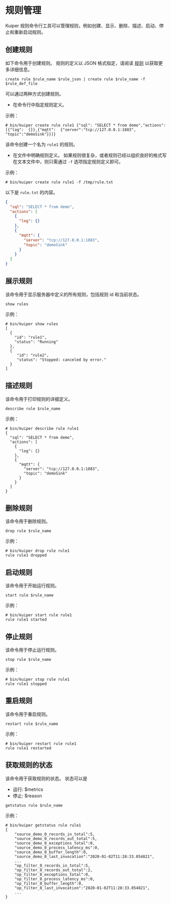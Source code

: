 # 规则管理

Kuiper 规则命令行工具可以管理规则，例如创建、显示、删除、描述、启动、停止和重新启动规则。

## 创建规则

如下命令用于创建规则。 规则的定义以 JSON 格式指定，请阅读 [规则](../rules/overview.md) 以获取更多详细信息。

```shell
create rule $rule_name $rule_json | create rule $rule_name -f $rule_def_file
```

可以通过两种方式创建规则。

- 在命令行中指定规则定义。

示例：

```shell
# bin/kuiper create rule rule1 {"sql": "SELECT * from demo","actions": [{"log":  {}},{"mqtt":  {"server":"tcp://127.0.0.1:1883", "topic":"demoSink"}}]}
```

该命令创建一个名为 `rule1` 的规则。

- 在文件中明确规则定义。 如果规则很复杂，或者规则已经以组织良好的格式写在文本文件中，则只需通过 `-f` 选项指定规则定义即可。

示例：

```shell
# bin/kuiper create rule rule1 -f /tmp/rule.txt
```

以下是 `rule.txt` 的内容。

```json
{
  "sql": "SELECT * from demo",
  "actions": [
    {
      "log": {}
    },
    {
      "mqtt": {
        "server": "tcp://127.0.0.1:1883",
        "topic": "demoSink"
      }
    }
  ]
}
```

## 展示规则

该命令用于显示服务器中定义的所有规则，包括规则 id 和当前状态。

```shell
show rules
```

示例：

```shell
# bin/kuiper show rules
[
  {
    "id": "rule1",
    "status": "Running"
  },
  {
     "id": "rule2",
     "status": "Stopped: canceled by error."
  }
]
```

## 描述规则

该命令用于打印规则的详细定义。

```shell
describe rule $rule_name
```

示例：

```shell
# bin/kuiper describe rule rule1
{
  "sql": "SELECT * from demo",
  "actions": [
    {
      "log": {}
    },
    {
      "mqtt": {
        "server": "tcp://127.0.0.1:1883",
        "topic": "demoSink"
      }
    }
  ]
}
```

## 删除规则

该命令用于删除规则。

```shell
drop rule $rule_name
```

示例：

```shell
# bin/kuiper drop rule rule1
rule rule1 dropped
```

## 启动规则

该命令用于开始运行规则。

```shell
start rule $rule_name
```

示例：

```shell
# bin/kuiper start rule rule1
rule rule1 started
```

## 停止规则

该命令用于停止运行规则。

```shell
stop rule $rule_name
```

示例：

```shell
# bin/kuiper stop rule rule1
rule rule1 stopped
```

## 重启规则

该命令用于重启规则。

```shell
restart rule $rule_name
```

示例：

```shell
# bin/kuiper restart rule rule1
rule rule1 restarted
```

## 获取规则的状态

该命令用于获取规则的状态。 状态可以是
- 运行: $metrics
- 停止: $reason

```shell
getstatus rule $rule_name
```

示例：

```shell
# bin/kuiper getstatus rule rule1
{
    "source_demo_0_records_in_total":5,
    "source_demo_0_records_out_total":5,
    "source_demo_0_exceptions_total":0,
    "source_demo_0_process_latency_ms":0,
    "source_demo_0_buffer_length":0,
    "source_demo_0_last_invocation":"2020-01-02T11:28:33.054821",
    ... 
    "op_filter_0_records_in_total":5,
    "op_filter_0_records_out_total":2,
    "op_filter_0_exceptions_total":0,
    "op_filter_0_process_latency_ms":0,
    "op_filter_0_buffer_length":0,
    "op_filter_0_last_invocation":"2020-01-02T11:28:33.054821",
    ...
}
```